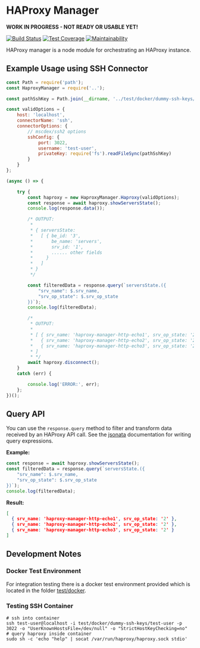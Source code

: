 # HAProxy Manager

**WORK IN PROGRESS - NOT READY OR USABLE YET!**

[![Build Status](https://travis-ci.org/waelse72/haproxy-manager.svg?branch=master)](https://travis-ci.org/waelse72/haproxy-manager)
[![Test Coverage](https://api.codeclimate.com/v1/badges/23279385b3b0a9064739/test_coverage)](https://codeclimate.com/github/waelse72/haproxy-manager/test_coverage)
[![Maintainability](https://api.codeclimate.com/v1/badges/a99a88d28ad37a79dbf6/maintainability)](https://codeclimate.com/github/waelse72/haproxy-manager/maintainability)

HAProxy manager is a node module for orchestrating an HAProxy instance.

## Example Usage using SSH Connector

```javascript
const Path = require('path');
const HaproxyManager = require('..');

const pathSshKey = Path.join(__dirname, '../test/docker/dummy-ssh-keys/test-user');

const validOptions = {
    host: 'localhost',
    connectorName: 'ssh',
    connectorOptions: {
        // mscdex/ssh2 options
        sshConfig: {
            port: 3022,
            username: 'test-user',
            privateKey: require('fs').readFileSync(pathSshKey)
        }
    }
};

(async () => {

    try {
        const haproxy = new HaproxyManager.Haproxy(validOptions);
        const response = await haproxy.showServersState();
        console.log(response.data());

        /* OUTPUT:
         *
         * { serversState:
         *   [ { be_id: '3',
         *       be_name: 'servers',
         *       srv_id: '1',
         *       ...... other fields
         *     }
         *   ]
         * }
         */

        const filteredData = response.query(`serversState.({
            "srv_name": $.srv_name,
            "srv_op_state": $.srv_op_state
        })`);
        console.log(filteredData);

        /*
         * OUTPUT:
         *
         * [ { srv_name: 'haproxy-manager-http-echo1', srv_op_state: '2' },
         *   { srv_name: 'haproxy-manager-http-echo2', srv_op_state: '2' },
         *   { srv_name: 'haproxy-manager-http-echo3', srv_op_state: '2' } 
         * ]
         * */
        await haproxy.disconnect();
    }
    catch (err) {

        console.log('ERROR:', err);
    };
})();
```
## Query API

You can use the `response.query` method to filter and transform data received by an HAProxy API call.
See the [jsonata](https://github.com/jsonata-js/jsonata) documentation for writing query expressions.

**Example:**

```javascript
const response = await haproxy.showServersState();
const filteredData = response.query(`serversState.({
    "srv_name": $.srv_name,
    "srv_op_state": $.srv_op_state
})`);
console.log(filteredData);
```

**Result:**

```json
[
  { srv_name: 'haproxy-manager-http-echo1', srv_op_state: '2' },
  { srv_name: 'haproxy-manager-http-echo2', srv_op_state: '2' },
  { srv_name: 'haproxy-manager-http-echo3', srv_op_state: '2' }
]
```

## Development Notes

### Docker Test Environment

For integration testing there is a docker test environment provided which is located in the folder [test/docker](test/docker).

### Testing SSH Container

```
# ssh into container
ssh test-user@localhost -i test/docker/dummy-ssh-keys/test-user -p 3022 -o "UserKnownHostsFile=/dev/null" -o "StrictHostKeyChecking=no"
# query haproxy inside container
sudo sh -c 'echo "help" | socat /var/run/haproxy/haproxy.sock stdio'
```

